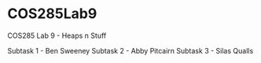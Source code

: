 # COS285Lab9
 COS285 Lab 9 - Heaps n Stuff

 Subtask 1 - Ben Sweeney
 Subtask 2 - Abby Pitcairn
 Subtask 3 - Silas Qualls
